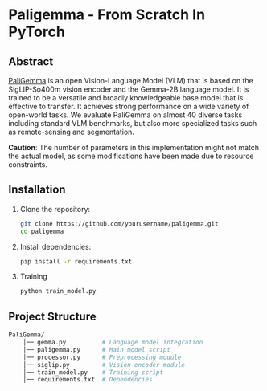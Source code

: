 # Paligemma - From Scratch In PyTorch

## Abstract
[PaliGemma](https://arxiv.org/pdf/2407.07726) is an open Vision-Language Model (VLM) that is based on the SigLIP-So400m vision encoder and the Gemma-2B language model. It is trained to be a versatile and broadly knowledgeable base model that is effective to transfer. It achieves strong performance on a wide variety of open-world tasks. We evaluate PaliGemma on almost 40 diverse tasks including standard VLM benchmarks, but also more specialized tasks such as remote-sensing and segmentation.

<b>Caution</b>: The number of parameters in this implementation might not match the actual model, as some modifications have been made due to resource constraints.

## Installation

1. Clone the repository:
   ```sh
   git clone https://github.com/yourusername/paligemma.git
   cd paligemma
2. Install dependencies:
   ```sh
   pip install -r requirements.txt
3. Training
   ```sh
   python train_model.py
## Project Structure

```sh
PaliGemma/
    │── gemma.py          # Language model integration
    │── paligemma.py      # Main model script
    │── processor.py      # Preprocessing module
    │── siglip.py         # Vision encoder module
    │── train_model.py    # Training script
    │── requirements.txt  # Dependencies
